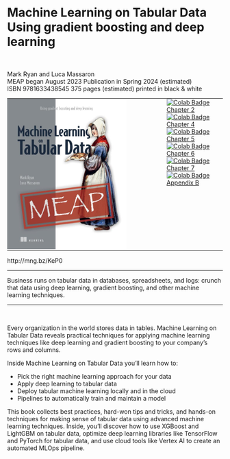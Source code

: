 # Machine Learning on Tabular Data <BR> Using gradient boosting and deep learning
<BR>

Mark Ryan and Luca Massaron<BR>
MEAP began August 2023  Publication in Spring 2024 (estimated)<BR>
ISBN 9781633438545  375 pages (estimated)  printed in black & white <BR>
<table style="border-collapse: collapse; width: 100%;">
  <tr>
    <td style="border: none; padding: 0;">
      <A href="http://mng.bz/KeP0">
        <IMG src="./cover.jpg" alt="Cover Image" width="75%" />
      </A>
    </td>
    <td style="border: none; padding: 0; vertical-align: top;">
      <a href="https://colab.research.google.com/github/lmassaron/github/lmassaron/ml_4_tabular_code/blob/main/chapter_02.ipynb">
        <img src="https://colab.research.google.com/assets/colab-badge.svg" alt="Colab Badge" height="20" />
        Chapter 2
      </a>
      <br />
      <a href="https://colab.research.google.com/github/lmassaron/github/lmassaron/ml_4_tabular_code/blob/main/chapter_04.ipynb">
        <img src="https://colab.research.google.com/assets/colab-badge.svg" alt="Colab Badge" height="20" />
        Chapter 4
      </a>
      <br />
      <a href="https://colab.research.google.com/github/lmassaron/github/lmassaron/ml_4_tabular_code/blob/main/chapter_05.ipynb">
        <img src="https://colab.research.google.com/assets/colab-badge.svg" alt="Colab Badge" height="20" />
        Chapter 5
      </a>
      <br />
      <a href="https://colab.research.google.com/github/lmassaron/github/lmassaron/ml_4_tabular_code/blob/main/chapter_06.ipynb">
        <img src="https://colab.research.google.com/assets/colab-badge.svg" alt="Colab Badge" height="20" />
        Chapter 6
      </a>
      <br />
      <a href="https://colab.research.google.com/github/lmassaron/github/lmassaron/ml_4_tabular_code/blob/main/chapter_07.ipynb">
        <img src="https://colab.research.google.com/assets/colab-badge.svg" alt="Colab Badge" height="20" />
        Chapter 7
      </a>
      <br />
      <a href="https://colab.research.google.com/github/lmassaron/github/lmassaron/ml_4_tabular_code/blob/main/appendix_b.ipynb">
        <img src="https://colab.research.google.com/assets/colab-badge.svg" alt="Colab Badge" height="20" />
        Appendix B
      </a>
    </td>
  </tr>
</table>
http://mng.bz/KeP0
<HR>
Business runs on tabular data in databases, spreadsheets, and logs: crunch that data using deep learning, gradient boosting, and other machine learning techniques.
<HR><BR>

Every organization in the world stores data in tables. Machine Learning on Tabular Data reveals practical techniques for applying machine learning techniques like deep learning and gradient boosting to your company’s rows and columns.

Inside Machine Learning on Tabular Data you’ll learn how to:

* Pick the right machine learning approach for your data
* Apply deep learning to tabular data
* Deploy tabular machine learning locally and in the cloud
* Pipelines to automatically train and maintain a model

This book collects best practices, hard-won tips and tricks, and hands-on techniques for making sense of tabular data using advanced machine learning techniques. Inside, you’ll discover how to use XGBoost and LightGBM on tabular data, optimize deep learning libraries like TensorFlow and PyTorch for tabular data, and use cloud tools like Vertex AI to create an automated MLOps pipeline.
